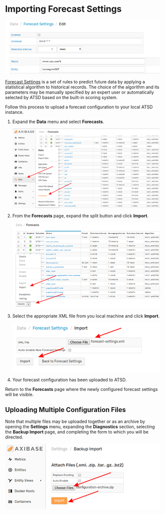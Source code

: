 # Importing Forecast Settings

![](./images/forecast-title.png)

[Forecast Settings](https://axibase.com/docs/atsd/forecasting/) is a set of rules to predict future data by applying a statistical algorithm to historical records.  The choice of the algorithm and its parameters may be manually specified by an expert user or automatically selected by ATSD based on the built-in scoring system.

Follow this process to upload a forecast configuration to your local ATSD instance.

1. Expand the **Data** menu and select **Forecasts**.

    ![](./images/forecast-1.png)

2. From the **Forecasts** page, expand the split button and click **Import**.

    ![](./images/forecast-2.png)

3. Select the appropriate XML file from you local machine and click **Import**.

    ![](./images/forecast-3.png)

4. Your forecast configuration has been uploaded to ATSD.

Return to the **Forecasts** page where the newly configured forecast settings will be visible.

## Uploading Multiple Configuration Files

Note that multiple files may be uploaded together or as an archive by opening the **Settings** menu, expanding the **Diagnostics** section, selecting the **Backup Import** page, and completing the form to which you will be directed.

![](./images/backup-import.png)
